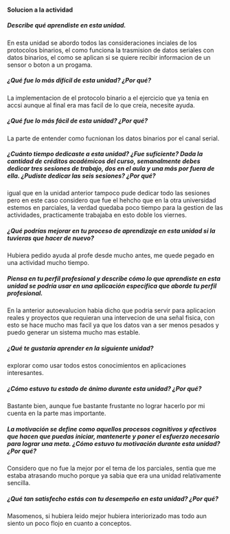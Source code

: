 #### Solucion a la actividad

##### Describe qué aprendiste en esta unidad.
En esta unidad se abordo todos las consideraciones inciales de los protocolos binarios, el como funciona la trasmision de datos seriales con datos binarios, el como se aplican si se quiere recibir informacion de un sensor o boton a un progama.

##### ¿Qué fue lo más difícil de esta unidad? ¿Por qué?
La implementacion de el protocolo binario a el ejercicio que ya tenia en accsi aunque al final era mas facil de lo que creia, necesite ayuda.

##### ¿Qué fue lo más fácil de esta unidad? ¿Por qué?
La parte de entender como fucnionan los datos binarios por el canal serial.

##### ¿Cuánto tiempo dedicaste a esta unidad? ¿Fue suficiente? Dada la cantidad de créditos académicos del curso, semanalmente debes dedicar tres sesiones de trabajo, dos en el aula y una más por fuera de ella. ¿Pudiste dedicar las seis sesiones? ¿Por qué?
igual que en la unidad anterior tampoco pude dedicar todo las sesiones pero en este caso considero que fue el hehcho que en la otra universidad estemos en parciales, la verdad quedaba poco tiempo para la gestion de las actividades, practicamente trabajaba en esto doble los viernes.

##### ¿Qué podrías mejorar en tu proceso de aprendizaje en esta unidad si la tuvieras que hacer de nuevo?
Hubiera pedido ayuda al profe desde mucho antes, me quede pegado en una actividad mucho tiempo.

##### Piensa en tu perfil profesional y describe cómo lo que aprendiste en esta unidad se podría usar en una aplicación específica que aborde tu perfil profesional.
En la anterior autoevalucion habia dicho que podria servir para aplicacion reales y proyectos que requieran una intervecion de una señal fisica, con esto se hace mucho mas facil ya que los datos van a ser menos pesados y puedo generar un sistema mucho mas estable.

##### ¿Qué te gustaría aprender en la siguiente unidad?
explorar como usar todos estos conocimientos en aplicaciones interesantes.

##### ¿Cómo estuvo tu estado de ánimo durante esta unidad? ¿Por qué?
Bastante bien, aunque fue bastante frustante no lograr hacerlo por mi cuenta en la parte mas importante.

##### La motivación se define como aquellos procesos cognitivos y afectivos que hacen que puedas iniciar, mantenerte y poner el esfuerzo necesario para lograr una meta. ¿Cómo estuvo tu motivación durante esta unidad? ¿Por qué?
Considero que no fue la mejor por el tema de los parciales, sentia que me estaba atrasando mucho porque ya sabia que era una unidad relativamente sencilla.

##### ¿Qué tan satisfecho estás con tu desempeño en esta unidad? ¿Por qué?
Masomenos, si hubiera leido mejor hubiera interiorizado mas todo aun siento un poco flojo en cuanto a conceptos.
